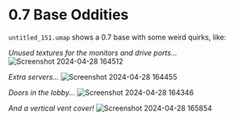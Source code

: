 # 0.7 Base Oddities
`untitled_151.umap` shows a 0.7 base with some weird quirks, like:

*Unused textures for the monitors and drive ports...*
![Screenshot 2024-04-28 164512](https://github.com/jiltq/votv-unused-wiki/assets/89758063/2de8ff74-360b-42a3-a043-47bcc9362c35)

*Extra servers...*
![Screenshot 2024-04-28 164455](https://github.com/jiltq/votv-unused-wiki/assets/89758063/31325661-144a-4f55-8868-629ddd3df2aa)

*Doors in the lobby...*
![Screenshot 2024-04-28 164346](https://github.com/jiltq/votv-unused-wiki/assets/89758063/98d23159-4d58-427b-ab31-34b86f351893)

*And a vertical vent cover!*
![Screenshot 2024-04-28 165854](https://github.com/jiltq/votv-unused-wiki/assets/89758063/1a715704-118b-4439-a1b0-7d32596d4898)
